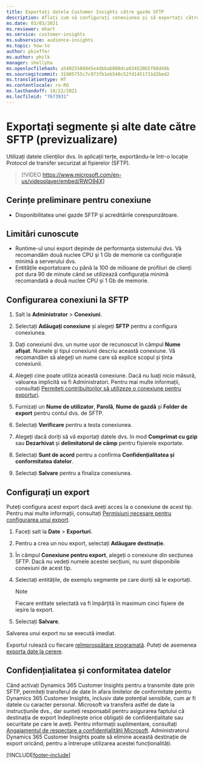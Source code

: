 ```yaml
---
title: Exportați datele Customer Insights către gazde SFTP
description: Aflați cum să configurați conexiunea și să exportați către o locație SFTP.
ms.date: 03/03/2021
ms.reviewer: mhart
ms.service: customer-insights
ms.subservice: audience-insights
ms.topic: how-to
author: pkieffer
ms.author: philk
manager: shellyha
ms.openlocfilehash: a54025588945e4db6ab800dca034520b5f08d49b
ms.sourcegitcommit: 31985755c7c973fb1eb540c52fd1451731d2bed2
ms.translationtype: HT
ms.contentlocale: ro-RO
ms.lasthandoff: 10/22/2021
ms.locfileid: "7673931"
---
```

# <a name="export-segments-and-other-data-to-sftp-preview"></a>Exportați segmente și alte date către SFTP (previzualizare)

Utilizați datele clienților dvs. în aplicații terțe, exportându-le într-o locație Protocol de transfer securizat al fișierelor (SFTP).

> [!VIDEO https://www.microsoft.com/en-us/videoplayer/embed/RWO94X]

## <a name="prerequisites-for-connection"></a>Cerințe preliminare pentru conexiune

- Disponibilitatea unei gazde SFTP și acreditările corespunzătoare.

## <a name="known-limitations"></a>Limitări cunoscute

- Runtime-ul unui export depinde de performanța sistemului dvs. Vă recomandăm două nuclee CPU și 1 Gb de memorie ca configurație minimă a serverului dvs. 
- Entitățile exportatoare cu până la 100 de milioane de profiluri de clienți pot dura 90 de minute când se utilizează configurația minimă recomandată a două nuclee CPU și 1 Gb de memorie. 

## <a name="set-up-connection-to-sftp"></a>Configurarea conexiuni la SFTP

1. Salt la **Administrator** > **Conexiuni**.

1. Selectați **Adăugați conexiune** și alegeți **SFTP** pentru a configura conexiunea.

1. Dați conexiunii dvs. un nume ușor de recunoscut în câmpul **Nume afișat**. Numele și tipul conexiunii descriu această conexiune. Vă recomandăm să alegeți un nume care să explice scopul și ținta conexiunii.

1. Alegeți cine poate utiliza această conexiune. Dacă nu luați nicio măsură, valoarea implicită va fi Administratori. Pentru mai multe informații, consultați [Permiteți contribuitorilor să utilizeze o conexiune pentru exporturi](connections.md#allow-contributors-to-use-a-connection-for-exports).

1. Furnizați un **Nume de utilizator**, **Parolă**, **Nume de gazdă** și **Folder de export** pentru contul dvs. de SFTP.

1. Selectați **Verificare** pentru a testa conexiunea.

1. Alegeți dacă doriți să vă exportați datele dvs. în mod **Comprimat cu gzip** sau **Dezarhivat** și **delimitatorul de câmp** pentru fișierele exportate.

1. Selectați **Sunt de acord** pentru a confirma **Confidențialitatea și conformitatea datelor**.

1. Selectați **Salvare** pentru a finaliza conexiunea.

## <a name="configure-an-export"></a>Configurați un export

Puteți configura acest export dacă aveți acces la o conexiune de acest tip. Pentru mai multe informații, consultați [Permisiuni necesare pentru configurarea unui export](export-destinations.md#set-up-a-new-export).

1. Faceți salt la **Date** > **Exporturi**.

1. Pentru a crea un nou export, selectați **Adăugare destinație**.

1. În câmpul **Conexiune pentru export**, alegeți o conexiune din secțiunea SFTP. Dacă nu vedeți numele acestei secțiuni, nu sunt disponibile conexiuni de acest tip.

1. Selectați entitățile, de exemplu segmente pe care doriți să le exportați.

   > [!NOTE]
   > Fiecare entitate selectată va fi împărțită în maximum cinci fișiere de ieșire la export. 

1. Selectați **Salvare**.

Salvarea unui export nu se execută imediat.

Exportul rulează cu fiecare [reîmprospătare programată](system.md#schedule-tab). Puteți de asemenea [exporta date la cerere](export-destinations.md#run-exports-on-demand). 

## <a name="data-privacy-and-compliance"></a>Confidențialitatea și conformitatea datelor

Când activați Dynamics 365 Customer Insights pentru a transmite date prin SFTP, permiteți transferul de date în afara limitelor de conformitate pentru Dynamics 365 Customer Insights, inclusiv date potențial sensibile, cum ar fi datele cu caracter personal. Microsoft va transfera astfel de date la instrucțiunile dvs., dar sunteți responsabil pentru asigurarea faptului că destinația de export îndeplinește orice obligații de confidențialitate sau securitate pe care le aveți. Pentru informații suplimentare, consultați [Angajamentul de respectare a confidențialității Microsoft](https://go.microsoft.com/fwlink/?linkid=396732).
Administratorul Dynamics 365 Customer Insights poate să elimine această destinație de export oricând, pentru a întrerupe utilizarea acestei funcționalități.

[!INCLUDE[footer-include](../includes/footer-banner.md)]

